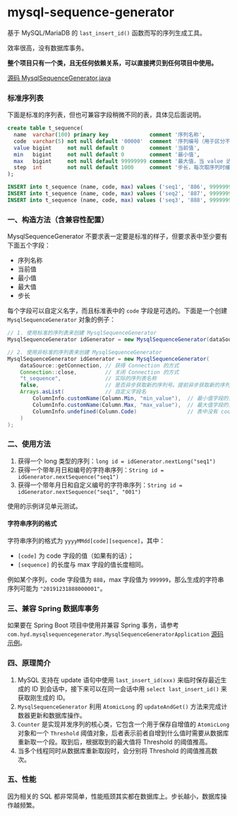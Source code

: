 # mysql-sequence-generator

基于 MySQL/MariaDB 的 `last_insert_id()` 函数而写的序列生成工具。

效率很高，没有数据库事务。

**整个项目只有一个类，且无任何依赖关系，可以直接拷贝到任何项目中使用。**

[源码 MysqlSequenceGenerator.java](https://github.com/yiding-he/mysql-sequence-generator/blob/master/src/main/java/com/hyd/mysqlsequencegenerator/MysqlSequenceGenerator.java)

### 标准序列表

下面是标准的序列表，但也可兼容字段稍微不同的表，具体见后面说明。

```sql
create table t_sequence(
  name  varchar(100) primary key             comment '序列名称',
  code  varchar(5) not null default '00000'  comment '序列编号（用于区分不同序列种类）',
  value bigint     not null default 0        comment '当前值',
  min   bigint     not null default 0        comment '最小值',
  max   bigint     not null default 99999999 comment '最大值，当 value 达到最大值时重新从 min 开始',
  step  int        not null default 1000     comment '步长，每次取序列时缓存多少，步长越大，数据库访问频率越低'
);

INSERT into t_sequence (name, code, max) values ('seq1', '886', 99999999);
INSERT into t_sequence (name, code, max) values ('seq2', '887', 99999999);
INSERT into t_sequence (name, code, max) values ('seq3', '888', 99999999);
```


### 一、构造方法（含兼容性配置）

MysqlSequenceGenerator 不要求表一定要是标准的样子，但要求表中至少要有下面五个字段：

- 序列名称
- 当前值
- 最小值
- 最大值
- 步长

每个字段可以自定义名字，而且标准表中的 `code` 字段是可选的。下面是一个创建 `MysqlSequenceGenerator` 对象的例子：

```java
// 1. 使用标准的序列表来创建 MysqlSequenceGenerator
MysqlSequenceGenerator idGenerator = new MysqlSequenceGenerator(dataSource);

// 2. 使用非标准的序列表来创建 MysqlSequenceGenerator
MysqlSequenceGenerator idGenerator = new MysqlSequenceGenerator(
    dataSource::getConnection, // 获得 Connection 的方式
    Connection::close,         // 关闭 Connection 的方式
    "t_sequence",              // 实际的序列表名称
    false,                     // 是否异步获取新的序列号。提前异步获取新的序列号可提升稍许性能
    Arrays.asList(             // 自定义字段名
        ColumnInfo.customName(Column.Min, "min_value"),  // 最小值字段的实际字段名为 min_value
        ColumnInfo.customName(Column.Max, "max_value"),  // 最大值字段的实际字段名为 max_value
        ColumnInfo.undefined(Column.Code)                // 表中没有 code 字段
    )
);
```

### 二、使用方法

1. 获得一个 long 类型的序列：`long id = idGenerator.nextLong("seq1")`
1. 获得一个带年月日和编号的字符串序列：`String id = idGenerator.nextSequence("seq1")` 
1. 获得一个带年月日和自定义编号的字符串序列：`String id = idGenerator.nextSequence("seq1", "001")`

使用的示例详见单元测试。

#### 字符串序列的格式

字符串序列的格式为 `yyyyMMdd[code][sequence]`，其中：

- `[code]` 为 code 字段的值（如果有的话）；
- `[sequence]` 的长度与 max 字段的值长度相同。

例如某个序列，code 字段值为 `888`，max 字段值为 `999999`，那么生成的字符串序列可能为 `"20191231888000001"`。

### 三、兼容 Spring 数据库事务

如果要在 Spring Boot 项目中使用并兼容 Spring 事务，请参考 
`com.hyd.mysqlsequencegenerator.MysqlSequenceGeneratorApplication` [源码示例](https://github.com/yiding-he/mysql-sequence-generator/blob/master/src/main/java/com/hyd/mysqlsequencegenerator/MysqlSequenceGeneratorApplication.java)。

### 四、原理简介

1. MySQL 支持在 update 语句中使用 `last_insert_id(xxx)` 来临时保存最近生成的 ID 到会话中，接下来可以在同一会话中用
 `select last_insert_id()` 来获取刚生成的 ID。
1. `MysqlSequenceGenerator` 利用 `AtomicLong` 的 `updateAndGet()` 方法来完成计数器更新和数据库操作。
1. `Counter` 是实现并发序列的核心类，它包含一个用于保存自增值的 `AtomicLong` 对象和一个 `Threshold` 
阈值对象，后者表示前者自增到什么值时需要从数据库重新取一个段。取到后，根据取到的最大值将 Threshold 的阈值推高。
1. 当多个线程同时从数据库重新取段时，会分别将 Threshold 的阈值推高数次。

### 五、性能

因为相关的 SQL 都非常简单，性能瓶颈其实都在数据库上。步长越小，数据库操作越频繁。
